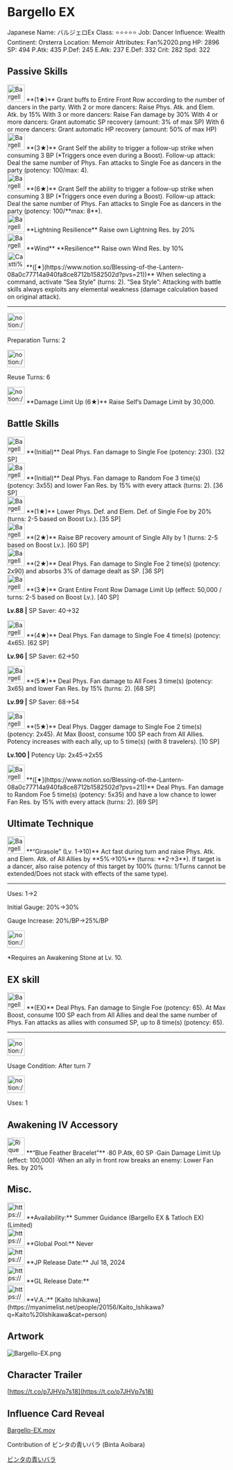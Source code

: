# Bargello EX

Japanese Name: バルジェロEx
Class: ⭐️⭐️⭐️⭐️⭐️
Job: Dancer
Influence: Wealth
Continent: Orsterra
Location: Memoir
Attributes: Fan%2020.png
HP: 2896
SP: 494
P.Atk: 435
P.Def: 245
E.Atk: 237
E.Def: 332
Crit: 282
Spd: 322

## Passive Skills

<aside>
<img src="Bargello%20EX%20f7d7528ed95149d4be8dadc2ca3d82e9/Phys_Atk_Boost.png" alt="Bargello%20EX%20f7d7528ed95149d4be8dadc2ca3d82e9/Phys_Atk_Boost.png" width="40px" /> **(1★)**
Grant buffs to Entire Front Row according to the number of dancers in the party.
With 2 or more dancers: Raise Phys. Atk. and Elem. Atk. by 15%
With 3 or more dancers: Raise Fan damage by 30%
With 4 or more dancers: Grant automatic SP recovery (amount: 3% of max SP)
With 6 or more dancers: Grant automatic HP recovery (amount: 50% of max HP)

</aside>

<aside>
<img src="Bargello%20EX%20f7d7528ed95149d4be8dadc2ca3d82e9/Follow-up_fan_attack.png" alt="Bargello%20EX%20f7d7528ed95149d4be8dadc2ca3d82e9/Follow-up_fan_attack.png" width="40px" /> **(3★)**
Grant Self the ability to  trigger a follow-up strike when consuming 3 BP (*Triggers once even during a Boost).
Follow-up attack: Deal the same number of Phys. Fan attacks to Single Foe as dancers in the party (potency: 100/max: 4).

<aside>
<img src="Bargello%20EX%20f7d7528ed95149d4be8dadc2ca3d82e9/Follow-up_fan_attack.png" alt="Bargello%20EX%20f7d7528ed95149d4be8dadc2ca3d82e9/Follow-up_fan_attack.png" width="40px" /> **(6★)**
Grant Self the ability to  trigger a follow-up strike when consuming 3 BP (*Triggers once even during a Boost).
Follow-up attack: Deal the same number of Phys. Fan attacks to Single Foe as dancers in the party (potency: 100/**max: 8**).

</aside>

</aside>

<aside>
<img src="Bargello%20EX%20f7d7528ed95149d4be8dadc2ca3d82e9/Lightning_Resilience.png" alt="Bargello%20EX%20f7d7528ed95149d4be8dadc2ca3d82e9/Lightning_Resilience.png" width="40px" /> **Lightning Resilience**
Raise own Lightning Res. by 20%

</aside>

<aside>
<img src="Bargello%20EX%20f7d7528ed95149d4be8dadc2ca3d82e9/Wind_Resilience.png" alt="Bargello%20EX%20f7d7528ed95149d4be8dadc2ca3d82e9/Wind_Resilience.png" width="40px" /> **Wind** **Resilience**
Raise own Wind Res. by 10%

</aside>

<aside>
<img src="Castti%2047b3d85a2d4c4383a2626e73accea4e6/Castii_Potential.png" alt="Castti%2047b3d85a2d4c4383a2626e73accea4e6/Castii_Potential.png" width="40px" /> **([✦](https://www.notion.so/Blessing-of-the-Lantern-08a0c77714a940fa8ce8712b1582502d?pvs=21))**
When selecting a command, activate “Sea Style” (turns: 2).
“Sea Style”: Attacking with battle skills always exploits any elemental weakness (damage calculation based on original attack).

---

<aside>
<img src="notion://custom_emoji/2482af5e-3bb7-4af8-a110-df4150e44521/137ebbc6-5396-807e-91cf-007a45a22ff3" alt="notion://custom_emoji/2482af5e-3bb7-4af8-a110-df4150e44521/137ebbc6-5396-807e-91cf-007a45a22ff3" width="40px" />

Preparation Turns: 2

</aside>

<aside>
<img src="notion://custom_emoji/2482af5e-3bb7-4af8-a110-df4150e44521/137ebbc6-5396-80ba-9f36-007a936447ac" alt="notion://custom_emoji/2482af5e-3bb7-4af8-a110-df4150e44521/137ebbc6-5396-80ba-9f36-007a936447ac" width="40px" />

Reuse Turns: 6

</aside>

</aside>

<aside>
<img src="notion://custom_emoji/2482af5e-3bb7-4af8-a110-df4150e44521/17debbc6-5396-80a6-933a-007af3a7f551" alt="notion://custom_emoji/2482af5e-3bb7-4af8-a110-df4150e44521/17debbc6-5396-80a6-933a-007af3a7f551" width="40px" /> **Damage Limit Up (6★)**
Raise Self’s Damage Limit by 30,000.

</aside>

## Battle Skills

<aside>
<img src="Bargello%20EX%20f7d7528ed95149d4be8dadc2ca3d82e9/Fan.png" alt="Bargello%20EX%20f7d7528ed95149d4be8dadc2ca3d82e9/Fan.png" width="40px" /> **(Initial)**
Deal Phys. Fan damage to Single Foe (potency: 230). [32 SP]

</aside>

<aside>
<img src="Bargello%20EX%20f7d7528ed95149d4be8dadc2ca3d82e9/Fan%201.png" alt="Bargello%20EX%20f7d7528ed95149d4be8dadc2ca3d82e9/Fan%201.png" width="40px" /> **(Initial)**
Deal Phys. Fan damage to Random Foe 3 time(s) (potency: 3x55) and lower Fan Res. by 15% with every attack (turns: 2). [36 SP]

</aside>

<aside>
<img src="Bargello%20EX%20f7d7528ed95149d4be8dadc2ca3d82e9/Debuff.png" alt="Bargello%20EX%20f7d7528ed95149d4be8dadc2ca3d82e9/Debuff.png" width="40px" /> **(1★)**
Lower Phys. Def. and Elem. Def. of Single Foe by 20% (turns: 2-5 based on Boost Lv.). [35 SP]

</aside>

<aside>
<img src="Bargello%20EX%20f7d7528ed95149d4be8dadc2ca3d82e9/BP_Recovery.png" alt="Bargello%20EX%20f7d7528ed95149d4be8dadc2ca3d82e9/BP_Recovery.png" width="40px" /> **(2★)**
Raise BP recovery amount of Single Ally by 1 (turns: 2-5 based on Boost Lv.). [60 SP]

</aside>

<aside>
<img src="Bargello%20EX%20f7d7528ed95149d4be8dadc2ca3d82e9/Fan%202.png" alt="Bargello%20EX%20f7d7528ed95149d4be8dadc2ca3d82e9/Fan%202.png" width="40px" /> **(2★)**
Deal Phys. Fan damage to Single Foe 2 time(s) (potency: 2x90) and absorbs 3% of damage dealt as SP. [36 SP]

</aside>

<aside>
<img src="Bargello%20EX%20f7d7528ed95149d4be8dadc2ca3d82e9/Buff.png" alt="Bargello%20EX%20f7d7528ed95149d4be8dadc2ca3d82e9/Buff.png" width="40px" /> **(3★)**
Grant Entire Front Row Damage Limit Up (effect: 50,000 / turns: 2-5 based on Boost Lv.). [40 SP]

**Lv.88 |** SP Saver: 40→32

</aside>

<aside>
<img src="Bargello%20EX%20f7d7528ed95149d4be8dadc2ca3d82e9/Fan%203.png" alt="Bargello%20EX%20f7d7528ed95149d4be8dadc2ca3d82e9/Fan%203.png" width="40px" /> **(4★)**
Deal Phys. Fan damage to Single Foe 4 time(s) (potency: 4x65). [62 SP]

**Lv.96 |** SP Saver: 62→50

</aside>

<aside>
<img src="Bargello%20EX%20f7d7528ed95149d4be8dadc2ca3d82e9/Fan%204.png" alt="Bargello%20EX%20f7d7528ed95149d4be8dadc2ca3d82e9/Fan%204.png" width="40px" /> **(5★)**
Deal Phys. Fan damage to All Foes 3 time(s) (potency: 3x65) and lower Fan Res. by 15% (turns: 2). [68 SP]

**Lv.99 |** SP Saver: 68→54

</aside>

<aside>
<img src="Bargello%20EX%20f7d7528ed95149d4be8dadc2ca3d82e9/Fan%205.png" alt="Bargello%20EX%20f7d7528ed95149d4be8dadc2ca3d82e9/Fan%205.png" width="40px" /> **(5★)**
Deal Phys. Dagger damage to Single Foe 2 time(s) (potency: 2x45). At Max Boost, consume 100 SP each from All Allies. Potency increases with each ally, up to 5 time(s) (with 8 travelers). [10 SP]

**Lv.100 |** Potency Up: 2x45→2x55

</aside>

<aside>
<img src="Bargello%20EX%20f7d7528ed95149d4be8dadc2ca3d82e9/Fan%206.png" alt="Bargello%20EX%20f7d7528ed95149d4be8dadc2ca3d82e9/Fan%206.png" width="40px" /> **([✦](https://www.notion.so/Blessing-of-the-Lantern-08a0c77714a940fa8ce8712b1582502d?pvs=21))**
Deal Phys. Fan damage to Random Foe 5 time(s) (potency: 5x35) and have a low chance to lower Fan Res. by 15% with every attack (turns: 2). [69 SP]

</aside>

## Ultimate Technique

<aside>
<img src="Bargello%20EX%20f7d7528ed95149d4be8dadc2ca3d82e9/Buff%201.png" alt="Bargello%20EX%20f7d7528ed95149d4be8dadc2ca3d82e9/Buff%201.png" width="40px" /> **“Girasole” (Lv. 1→10)**
Act fast during turn and raise Phys. Atk. and Elem. Atk. of All Allies by **5%→10%** (turns: **2→3**). If target is a dancer, also raise potency of this target by 100% (turns: 1/Turns cannot be extended/Does not stack with effects of the same type).

---

Uses:
1→2

Initial Gauge:
20%→30%

Gauge Increase:
20%/BP→25%/BP

<aside>
<img src="notion://custom_emoji/2482af5e-3bb7-4af8-a110-df4150e44521/182ebbc6-5396-80af-9978-007ac248795b" alt="notion://custom_emoji/2482af5e-3bb7-4af8-a110-df4150e44521/182ebbc6-5396-80af-9978-007ac248795b" width="40px" />

*Requires an Awakening Stone at Lv. 10.

</aside>

</aside>

## EX skill

<aside>
<img src="Bargello%20EX%20f7d7528ed95149d4be8dadc2ca3d82e9/Fan%207.png" alt="Bargello%20EX%20f7d7528ed95149d4be8dadc2ca3d82e9/Fan%207.png" width="40px" /> **(EX)**
Deal Phys. Fan damage to Single Foe (potency: 65). At Max Boost, consume 100 SP each from All Allies and deal the same number of Phys. Fan attacks as allies with consumed SP, up to 8 time(s) (potency: 65).

---

<aside>
<img src="notion://custom_emoji/2482af5e-3bb7-4af8-a110-df4150e44521/137ebbc6-5396-802c-b9bc-007a54884b6f" alt="notion://custom_emoji/2482af5e-3bb7-4af8-a110-df4150e44521/137ebbc6-5396-802c-b9bc-007a54884b6f" width="40px" />

Usage Condition: After turn 7

</aside>

<aside>
<img src="notion://custom_emoji/2482af5e-3bb7-4af8-a110-df4150e44521/137ebbc6-5396-80ba-9f36-007a936447ac" alt="notion://custom_emoji/2482af5e-3bb7-4af8-a110-df4150e44521/137ebbc6-5396-80ba-9f36-007a936447ac" width="40px" />

Uses: 1

</aside>

</aside>

## Awakening IV Accessory

<aside>
<img src="Rique%2003cb41beb766464083f85e40d3bfaf82/Awakening_IV.png" alt="Rique%2003cb41beb766464083f85e40d3bfaf82/Awakening_IV.png" width="40px" /> **“Blue Feather Bracelet”**
·80 P.Atk, 60 SP
·Gain Damage Limit Up (effect: 100,000)
·When an ally in front row breaks an enemy: Lower Fan Res. by 20%

</aside>

## Misc.

<aside>
<img src="https://www.notion.so/icons/gift_gray.svg" alt="https://www.notion.so/icons/gift_gray.svg" width="40px" /> **Availability:** Summer Guidance (Bargello EX & Tatloch EX) (Limited)

</aside>

<aside>
<img src="https://www.notion.so/icons/globe_gray.svg" alt="https://www.notion.so/icons/globe_gray.svg" width="40px" /> **Global Pool:** Never

</aside>

<aside>
<img src="https://www.notion.so/icons/calendar_red.svg" alt="https://www.notion.so/icons/calendar_red.svg" width="40px" /> **JP Release Date:**
Jul 18, 2024

</aside>

<aside>
<img src="https://www.notion.so/icons/calendar_blue.svg" alt="https://www.notion.so/icons/calendar_blue.svg" width="40px" /> **GL Release Date:**

</aside>

<aside>
<img src="https://www.notion.so/icons/microphone_gray.svg" alt="https://www.notion.so/icons/microphone_gray.svg" width="40px" /> **V.A.:** [Kaito Ishikawa](https://myanimelist.net/people/20156/Kaito_Ishikawa?q=Kaito%20Ishikawa&cat=person)

</aside>

## Artwork

![Bargello-EX.png](Bargello%20EX%20f7d7528ed95149d4be8dadc2ca3d82e9/Bargello-EX.png)

## Character Trailer

[https://t.co/p7JHVp7s18](https://t.co/p7JHVp7s18)

## Influence Card Reveal

[Bargello-EX.mov](Bargello%20EX%20f7d7528ed95149d4be8dadc2ca3d82e9/Bargello-EX.mov)

Contribution of ビンタの青いバラ (Binta Aoibara)

[ビンタの青いバラ](https://www.youtube.com/@binta_aoibara)
